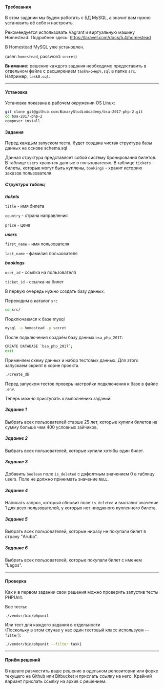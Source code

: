 #### Требования
В этом задании мы будем работать с БД MySQL, а значит вам нужно
установить её себе и настроить.

Рекомендуется использовать Vagrant и виртуальную машину Homestead.
Подробнее здесь: https://laravel.com/docs/5.4/homestead

В Homestead MySQL уже установлен.

(user: `homestead`, password: `secret`)

**Внимание:** решение каждого задания необходимо предоставить в отдельном файле с 
расширением `task%номер%.sql` в папке `src`. Например, `task8.sql`.

***

#### Установка

Установка показана в рабочем окружении OS Linux:

```bash
git clone git@github.com:BinaryStudioAcademy/bsa-2017-php-2.git
cd bsa-2017-php-2
composer install
```

#### Задания

Перед каждым запуском теста, будет создана чистая структура базы данных на основе schema.sql

Данная структура представляет собой систему бронирования билетов. В таблице `users`
хранятся данные о пользователях. В таблице `tickets` - билеты, которые могут быть куплены,
`bookings` - хранит историю заказов пользователя.

##### Структура таблиц

___tickets___

`title` - имя билета

`country` - страна направления

`price` - цена

___users___

`first_name` - имя пользователя

`last_name` - фамилия пользователя

___bookings___

`user_id` - ссылка на пользователя

`ticket_id` - ссылка на билет

В первую очередь нужно создать базу данных.

Переходим в каталог `src`

```bash
cd src/
```

Подключаемся к базе mysql


```bash
mysql -u homestead -p secret
```

После подключения создаём базу данных `bsa_php_2017`:

```bash
CREATE DATABASE `bsa_php_2017`;
exit
```

Применяем схему данных и набор тестовых данных.
Для этого запускаем скрипт в корне проекта.

```bash
./create_db
```

Перед запуском тестов проверь настройки подключения к базе
в файле `.env`.

Теперь можно приступать к выполнению заданий.


##### Задание 1

Выбрать всех пользователей старше 25 лет, которые купили билетов на сумму больше чем 400
условных зайчиков.

##### Задание 2

Выбрать всех пользователей, которые купили хотябы один билет.

##### Задание 3

Добавить `boolean` поле `is_deleted` c дэфолтным значением 0 в таблицу users. Поле не должно принимать значение `NULL`.

##### Задание 4

Написать запрос, который обновит поле `is_deleted` и выставит значение 1 для всех пользователей, у которых нет
ниоджного купленного билета.

##### Задание 5

Выбрать всех пользователей, которые ниразу не покупали билет в страну "Aruba".

##### Задание 6

Выбрать всех пользователей, которые покупали билет с именем "Lagos".


***

#### Проверка

Как и в первом задании свои решения можно проверить запустив тесты PHPUnit.

Все тесты:

```bash
./vendor/bin/phpunit
```

Или тест для каждого задания в отдельности  
(Поскольку в этом случае у нас один тестовый класс используем `--filter`):

```bash
./vendor/bin/phpunit --filter task1
```

***

#### Приём решений

В идеале разместить ваше решение в одельном репозитории или форке текущего на Github или Bitbucket
и прислать ссылку на него.
Крайний вариант прислать ссылку на архив с решением.
